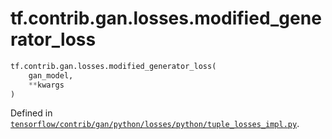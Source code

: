 <div itemscope itemtype="http://developers.google.com/ReferenceObject">
<meta itemprop="name" content="tf.contrib.gan.losses.modified_generator_loss" />
<meta itemprop="path" content="Stable" />
</div>

# tf.contrib.gan.losses.modified_generator_loss

``` python
tf.contrib.gan.losses.modified_generator_loss(
    gan_model,
    **kwargs
)
```



Defined in [`tensorflow/contrib/gan/python/losses/python/tuple_losses_impl.py`](/code/stable/tensorflow/contrib/gan/python/losses/python/tuple_losses_impl.py).

